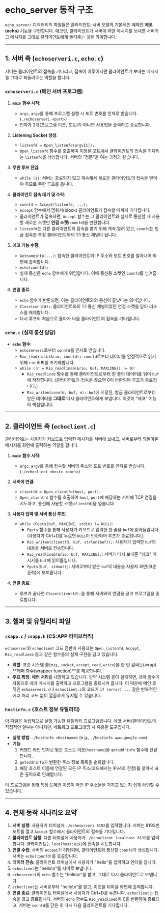 # echo_server 동작 구조

`echo_server/` 디렉터리의 파일들은 클라이언트-서버 모델의 기본적인 예제인 **에코(echo)** 기능을 구현합니다. 에코란, 클라이언트가 서버에 어떤 메시지를 보내면 서버가 그 메시지를 그대로 클라이언트에게 돌려주는 것을 의미합니다.

---

## 1. 서버 측 (`echoserveri.c`, `echo.c`)

서버는 클라이언트의 접속을 기다리고, 접속이 이루어지면 클라이언트가 보내는 메시지를 그대로 되돌려주는 역할을 합니다.

### `echoserveri.c` (메인 서버 프로그램)

1.  **`main` 함수 시작**:
    *   `argc`, `argv`를 통해 프로그램 실행 시 포트 번호를 인자로 받습니다. (`./echoserveri <port>`)
    *   인자가 2개(프로그램 이름, 포트)가 아니면 사용법을 출력하고 종료합니다.

2.  **Listening Socket 생성**:
    *   `listenfd = Open_listenfd(argv[1]);`
    *   `Open_listenfd` 함수를 호출하여 지정된 포트에서 클라이언트의 접속을 기다리는 `listenfd`을 생성합니다. 서버의 "정문"을 여는 과정과 같습니다.

3.  **무한 루프 진입**:
    *   `while (1)`: 서버는 종료되지 않고 계속해서 새로운 클라이언트의 접속을 받아야 하므로 무한 루프를 돕니다.

4.  **클라이언트 접속 대기 및 수락**:
    *   `connfd = Accept(listenfd, ...);`
    *   `Accept` 함수에서 멈춰서(block) 클라이언트가 접속할 때까지 기다립니다.
    *   클라이언트가 접속하면, `Accept` 함수는 그 클라이언트와 실제로 통신할 때 사용할 새로운 소켓인 **연결 소켓**(`connfd`)을 반환합니다.
    *   `listenfd`는 다른 클라이언트의 접속을 받기 위해 계속 열려 있고, `connfd`는 방금 접속한 특정 클라이언트와의 1:1 통신 채널이 됩니다.

5.  **에코 기능 수행**:
    *   `Getnameinfo(...)`: 접속한 클라이언트의 IP 주소와 포트 번호를 알아내어 화면에 출력합니다.
    *   `echo(connfd);`
    *   실제 통신은 `echo` 함수에게 위임합니다. 이때 통신용 소켓인 `connfd`를 넘겨줍니다.

6.  **연결 종료**:
    *   `echo` 함수가 반환되면, 이는 클라이언트와의 통신이 끝났다는 의미입니다.
    *   `Close(connfd);`: 클라이언트와의 1:1 통신 채널이었던 연결 소켓을 닫아 리소스를 해제합니다.
    *   다시 루프의 처음으로 돌아가 다음 클라이언트의 접속을 기다립니다.

### `echo.c` (실제 통신 담당)

*   **`echo` 함수**:
    *   `echoserveri`로부터 `connfd`를 인자로 받습니다.
    *   `Rio_readinitb(&rio, connfd);`: `connfd`로부터 데이터를 안정적으로 읽기 위해 `rio` 버퍼를 초기화합니다.
    *   `while ((n = Rio_readlineb(&rio, buf, MAXLINE)) != 0)`:
        *   `Rio_readlineb` 함수를 통해 클라이언트로부터 한 줄의 데이터를 읽어 `buf`에 저장합니다. (클라이언트가 접속을 끊으면 0이 반환되어 루프가 종료됩니다.)
        *   `Rio_writen(connfd, buf, n);`: `buf`에 저장된, 방금 클라이언트로부터 받은 데이터를 **그대로** 다시 클라이언트에게 보냅니다. 이것이 "에코" 기능의 핵심입니다.

---


## 2. 클라이언트 측 (`echoclient.c`)

클라이언트는 사용자가 키보드로 입력한 메시지를 서버에 보내고, 서버로부터 되돌아온 메시지를 화면에 출력하는 역할을 합니다.

1.  **`main` 함수 시작**:
    *   `argc`, `argv`를 통해 접속할 서버의 주소와 포트 번호를 인자로 받습니다. (`./echoclient <host> <port>`)

2.  **서버에 연결**:
    *   `clientfd = Open_clientfd(host, port);`
    *   `Open_clientfd` 함수를 호출하여 `host`, `port`에 해당하는 서버에 TCP 연결을 시도하고, 통신에 사용할 소켓(`clientfd`)을 얻습니다.

3.  **사용자 입력 및 서버 통신 루프**:
    *   `while (Fgets(buf, MAXLINE, stdin) != NULL)`:
        *   `Fgets` 함수를 통해 사용자가 키보드로 입력한 한 줄을 `buf`에 읽어들입니다. (사용자가 Ctrl+D를 누르면 `NULL`이 반환되어 루프가 종료됩니다.)
        *   `Rio_writen(clientfd, buf, strlen(buf));`: 사용자가 입력한 `buf`의 내용을 서버로 전송합니다.
        *   `Rio_readlineb(&rio, buf, MAXLINE);`: 서버가 다시 보내준 "에코" 메시지를 `buf`에 읽어들입니다.
        *   `Fputs(buf, stdout);`: 서버로부터 받은 `buf`의 내용을 사용자 화면(표준 출력)에 보여줍니다.

4.  **연결 종료**:
    *   루프가 끝나면 `Close(clientfd);`를 통해 서버와의 연결을 끊고 프로그램을 종료합니다.

---


## 3. 헬퍼 및 유틸리티 파일

### `csapp.c` / `csapp.h` (CS:APP 라이브러리)

`echoserver`와 `echoclient` 코드 전반에 사용되는 `Open_listenfd`, `Accept`, `Rio_readlineb` 등과 같은 함수들의 실제 구현을 담고 있습니다.

*   **역할**: 표준 시스템 콜(e.g., `socket`, `accept`, `read`, `write`)을 한 번 감싸는(wrap) **래퍼 함수(wrapper function)**를 제공합니다.
*   **주요 특징**: **에러 처리**를 내장하고 있습니다. 만약 시스템 콜이 실패하면, 래퍼 함수가 자동으로 에러 메시지를 출력하고 프로그램을 종료시켜 줍니다. 이 덕분에 메인 로직인 `echoserveri.c`나 `echoclient.c`의 코드가 `if (error) ...` 같은 반복적인 에러 처리 코드 없이 깔끔하게 유지될 수 있습니다.

### `hostinfo.c` (호스트 정보 유틸리티)

이 파일은 독립적으로 실행 가능한 유틸리티 프로그램입니다. 에코 서버/클라이언트의 직접적인 일부는 아니지만, 네트워크 프로그래밍 시 유용한 도구입니다.

*   **실행 방법**: `./hostinfo <hostname>` (e.g., `./hostinfo www.google.com`)
*   **기능**:
    1.  커맨드 라인 인자로 받은 호스트 이름(`hostname`)을 `getaddrinfo` 함수에 전달합니다.
    2.  `getaddrinfo`가 반환한 주소 정보 목록을 순회합니다.
    3.  해당 호스트 이름에 연결된 모든 IP 주소(코드에서는 IPv4로 한정)를 찾아서 표준 출력으로 인쇄합니다.

이 프로그램을 통해 특정 도메인 이름이 어떤 IP 주소들을 가지고 있는지 쉽게 확인할 수 있습니다.

---


## 4. 전체 동작 시나리오 요약

1.  **서버 실행**: 사용자가 터미널에 `./echoserveri 8192`를 입력합니다. 서버는 8192번 포트를 열고 `Accept` 함수에서 클라이언트의 접속을 기다립니다.
2.  **클라이언트 실행**: 다른 터미널에 사용자가 `./echoclient localhost 8192`를 입력합니다. 클라이언트는 `localhost:8192`에 접속을 시도합니다.
3.  **연결 수립**: 서버의 `Accept`가 리턴되며, 클라이언트와 통신할 `connfd`가 생성됩니다. 서버는 `echo(connfd)`를 호출합니다.
4.  **데이터 전송**: 클라이언트 터미널에서 사용자가 "hello"를 입력하고 엔터를 칩니다.
5.  `echoclient`는 "hello\n"를 서버로 보냅니다.
6.  `echoserveri`의 `echo` 함수는 "hello\n"를 받고, 그대로 다시 클라이언트로 보냅니다.
7.  `echoclient`는 서버로부터 "hello\n"를 받고, 이것을 터미널 화면에 출력합니다.
8.  **연결 종료**: 클라이언트 터미널에서 사용자가 Ctrl+D를 누릅니다. `echoclient`는 접속을 끊고 종료됩니다. 서버의 `echo` 함수도 `Rio_readlineb`이 0을 반환하여 종료되고, 서버는 `connfd`를 닫은 후 다시 다음 클라이언트를 기다립니다.

